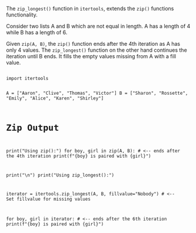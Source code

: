 The `zip_longest()` function in `itertools`, extends the `zip()` functions functionality.

Consider two lists A and B which are not equal in length. A has a length of 4 while B has a length of 6.

Given `zip(A, B)`, the `zip()` function ends after the 4th iteration as A has only 4 values.  The `zip_longest()` function on the other hand continues the iteration until B ends. It fills the empty values missing from A with a fill value.

<Editor lang="python">
<code>
import itertools

A = ["Aaron", "Clive", "Thomas", "Victor"]
B = ["Sharon", "Rossette", "Emily", "Alice", "Karen", "Shirley"]

# Zip Output
print("Using zip():")
for boy, girl in zip(A, B): # <-- ends after the 4th iteration
  print(f"{boy} is paired with {girl}")



print("\n")
print("Using zip_longest():")

iterator = itertools.zip_longest(A, B, fillvalue="Nobody") # <-- Set fillvalue for missing values

for boy, girl in iterator: # <-- ends after the 6th iteration
  print(f"{boy} is paired with {girl}")
</code>
</Editor>